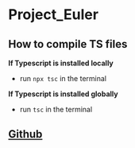 # Project_Euler

## How to compile TS files

**If Typescript is installed locally**

* run `npx tsc` in the terminal

**If Typescript is installed globally**

* run `tsc` in the terminal

## [Github](https://github.com/cesarsnina/Project_Euler.git)